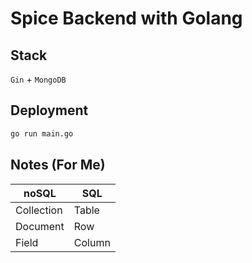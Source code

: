 # Spice Backend with Golang

## Stack

`Gin` + `MongoDB`

## Deployment

```bash
go run main.go
```

## Notes (For Me)

| noSQL | SQL |
| --- | --- |
| Collection | Table |
| Document | Row |
| Field | Column |
